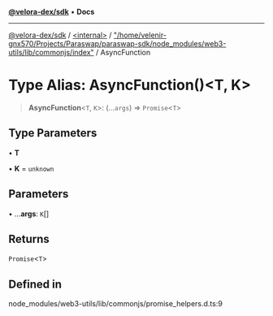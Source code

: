 [**@velora-dex/sdk**](../../../../README.md) • **Docs**

***

[@velora-dex/sdk](../../../../globals.md) / [\<internal\>](../../../README.md) / ["/home/velenir-gnx570/Projects/Paraswap/paraswap-sdk/node\_modules/web3-utils/lib/commonjs/index"](../README.md) / AsyncFunction

# Type Alias: AsyncFunction()\<T, K\>

> **AsyncFunction**\<`T`, `K`\>: (...`args`) => `Promise`\<`T`\>

## Type Parameters

• **T**

• **K** = `unknown`

## Parameters

• ...**args**: `K`[]

## Returns

`Promise`\<`T`\>

## Defined in

node\_modules/web3-utils/lib/commonjs/promise\_helpers.d.ts:9
